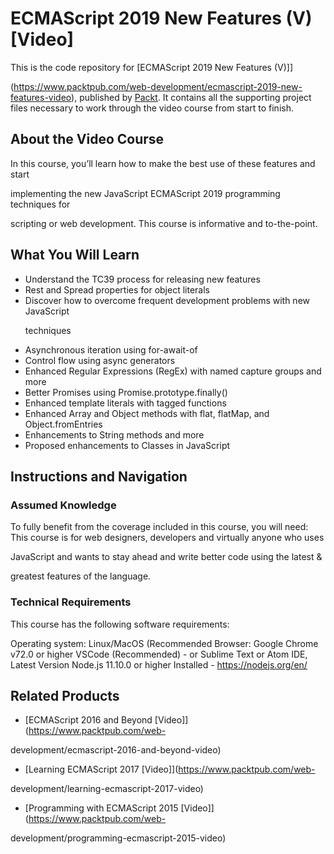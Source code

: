 # ECMAScript 2019 New Features (V) [Video]
This is the code repository for [ECMAScript 2019 New Features (V)]]

(https://www.packtpub.com/web-development/ecmascript-2019-new-features-video), published by [Packt](https://www.packtpub.com/?utm_source=github). It contains all the supporting project files necessary to work through the video course from start to finish.
## About the Video Course
In this course, you’ll learn how to make the best use of these features and start 

implementing the new JavaScript ECMAScript 2019 programming techniques for 

scripting or web development. This course is informative and to-the-point.

<H2>What You Will Learn</H2>
<DIV class=book-info-will-learn-text>
<UL>
<LI>Understand the TC39 process for releasing new features
<LI>Rest and Spread properties for object literals
<LI>Discover how to overcome frequent development problems with new JavaScript 

techniques
<LI>Asynchronous iteration using for-await-of
<LI>Control flow using async generators
<LI>Enhanced Regular Expressions (RegEx) with named capture groups and more
<LI>Better Promises using Promise.prototype.finally()
<LI>Enhanced template literals with tagged functions
<LI>Enhanced Array and Object methods with flat, flatMap, and Object.fromEntries
<LI>Enhancements to String methods and more
<LI>Proposed enhancements to Classes in JavaScript
</LI></UL></DIV>

## Instructions and Navigation
### Assumed Knowledge
To fully benefit from the coverage included in this course, you will need:<br/>
This course is for web designers, developers and virtually anyone who uses 

JavaScript and wants to stay ahead and write better code using the latest & 

greatest features of the language. 

### Technical Requirements
This course has the following software requirements:<br/>

Operating system: Linux/MacOS (Recommended
Browser: Google Chrome v72.0 or higher
VSCode (Recommended)  - or Sublime Text or Atom IDE, Latest Version
Node.js 11.10.0 or higher Installed - https://nodejs.org/en/



## Related Products
* [ECMAScript 2016 and Beyond [Video]](https://www.packtpub.com/web-

development/ecmascript-2016-and-beyond-video)

* [Learning ECMAScript 2017 [Video]](https://www.packtpub.com/web-

development/learning-ecmascript-2017-video)

* [Programming with ECMAScript 2015 [Video]](https://www.packtpub.com/web-

development/programming-ecmascript-2015-video)



